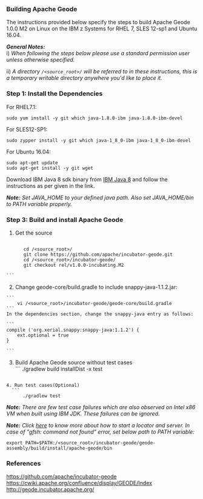<!---PACKAGE:Apache Geode--->
<!---DISTRO:SLES 12:1.0.0--->
<!---DISTRO:RHEL 7.1:1.0.0--->
<!---DISTRO:Ubuntu 16.x:1.0.0--->

### Building Apache Geode

The instructions provided below specify the steps to build Apache Geode 1.0.0 M2 on Linux on the IBM z Systems for RHEL 7, SLES 12-sp1 and Ubuntu 16.04.

_**General Notes:**_  
i) _When following the steps below please use a standard permission user unless otherwise specified._

ii) _A directory `/<source_root>/` will be referred to in these instructions, this is a temporary writable directory anywhere you'd like to place it._

### Step 1: Install the Dependencies

For RHEL7.1:

  ```
  sudo yum install -y git which java-1.8.0-ibm java-1.8.0-ibm-devel
```       
            
For SLES12-SP1:

  ```    
  sudo zypper install -y git which java-1_8_0-ibm java-1_8_0-ibm-devel
```

For Ubuntu 16.04:

  ```
  sudo apt-get update
  sudo apt-get install -y git wget
``` 

Download IBM Java 8 sdk binary from [IBM Java 8](http://www.ibm.com/developerworks/java/jdk/linux/download.html) and follow the instructions as per given in the link.  
 
_**Note:** Set JAVA_HOME to your defined java path. Also set JAVA_HOME/bin to PATH variable properly._

### Step 3: Build and install Apache Geode
  1. Get the source
     ```
	 
		cd /<source_root>/
		git clone https://github.com/apache/incubator-geode.git
		cd /<source_root>/incubator-geode/
		git checkout rel/v1.0.0-incubating.M2
    ```
  2. Change geode-core/build.gradle to include snappy-java-1.1.2.jar:

    ```
		vi /<source_root>/incubator-geode/geode-core/build.gradle
    ```
    In the dependencies section, change the snappy-java entry as follows:

    ```
	compile ('org.xerial.snappy:snappy-java:1.1.2') {
		ext.optional = true
	}

    ``` 
 
  3. Build Apache Geode source without test cases  
    ```
		./gradlew build installDist -x test
  ```

  4. Run test cases(Optional)  
    ```
		./gradlew test
  ```  

_**Note:** There are few test case failures which are also observed on Intel x86 VM when built using IBM JDK. These failures can be ignored._
  
_**Note:** Click [here](https://github.com/apache/incubator-geode/blob/rel/v1.0.0-incubating.M2/README.md) to know more about how to start a locator and server. In case of "gfsh: command not found" error, set below path to PATH variable:_ 

```
export PATH=$PATH:/<source_root>/incubator-geode/geode-assembly/build/install/apache-geode/bin
```

### References  
https://github.com/apache/incubator-geode  
https://cwiki.apache.org/confluence/display/GEODE/Index
http://geode.incubator.apache.org/
